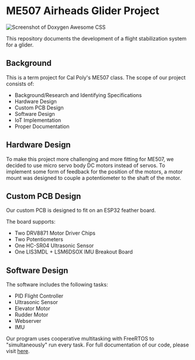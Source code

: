 #  ME507 Airheads Glider Project

<div class="title_screenshot">

![Screenshot of Doxygen Awesome CSS](img/screenshot.png)

</div>

This repository documents the development of a flight stabilization system for a glider.

## Background

This is a term project for Cal Poly's ME507 class. The scope of our project consists of:

- Background/Research and Identifying Specifications
- Hardware Design
- Custom PCB Design
- Software Design
- IoT Implementation
- Proper Documentation 


## Hardware Design

To make this project more challenging and more fitting for ME507, we decided to use micro servo body DC motors instead of servos. To implement some form of feedback for the position of the motors, a motor mount was designed to couple a potentiometer to the shaft of the motor.

## Custom PCB Design

Our custom PCB is designed to fit on an ESP32 feather board.

The board supports:
- Two DRV8871 Motor Driver Chips
- Two Potentiometers
- One HC-SR04 Ultrasonic Sensor
- One LIS3MDL + LSM6DSOX IMU Breakout Board

## Software Design

The software includes the following tasks:
- PID Flight Controller
- Ultrasonic Sensor
- Elevator Motor
- Rudder Motor
- Webserver
- IMU

Our program uses cooperative multitasking with FreeRTOS to "simultaneously" run every task. For full documentation of our code, please visit [here](https://damondli.github.io/).
